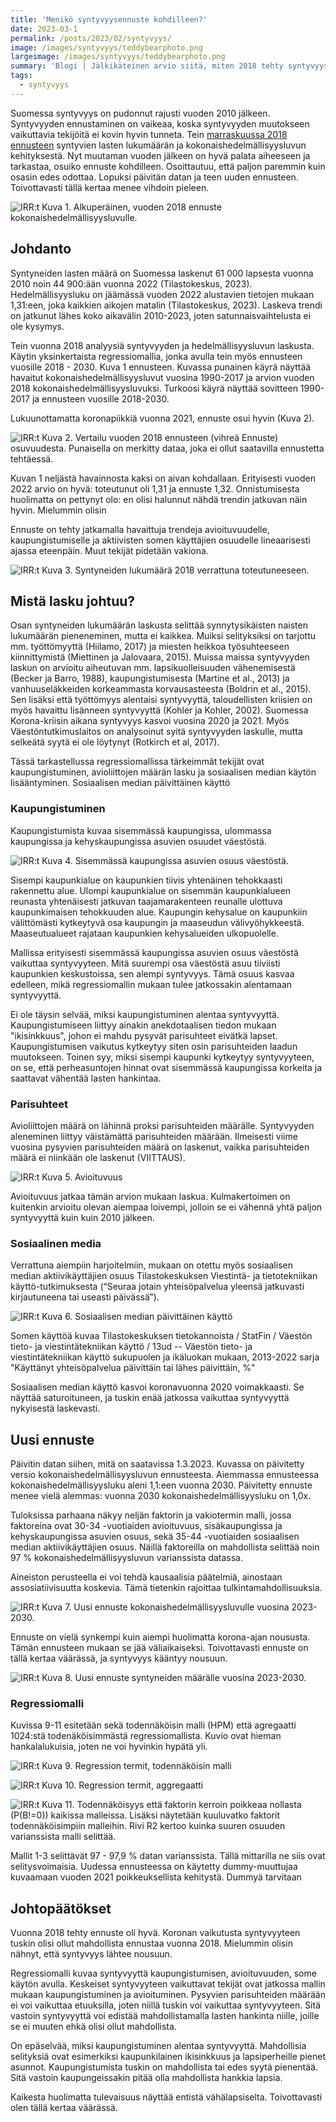 ```yaml
---
title: 'Menikö syntyvyysennuste kohdilleen?'
date: 2023-03-1
permalink: /posts/2023/02/syntyvyys/
image: /images/syntyvyys/teddybearphoto.png
largeimage: /images/syntyvyys/teddybearphoto.png
summary: 'Blogi | Jälkikäteinen arvio siitä, miten 2018 tehty syntyvyysennuste onnistui.'
tags:
  - syntyvyys
---
```


Suomessa syntyvyys on pudonnut rajusti vuoden 2010 jälkeen. Syntyvyyden ennustaminen on vaikeaa, koska syntyvyyden muutokseen vaikuttavia tekijöitä ei kovin hyvin tunneta. Tein [marraskuussa 2018 ennusteen](https://ajtanskanen.github.io/posts/2018/11/Sosiaalisen-median-aktiivik%C3%A4ytt%C3%B6-ja-syntyvyys/) syntyvien lasten lukumäärän ja kokonaishedelmällisyysluvun kehityksestä. Nyt muutaman vuoden jälkeen on hyvä palata aiheeseen ja tarkastaa, osuiko ennuste kohdilleen. 
Osoittautuu, että paljon paremmin kuin osasin edes odottaa. Lopuksi päivitän
datan ja teen uuden ennusteen. Toivottavasti tällä kertaa menee vihdoin pieleen.

![IRR:t](/images/syntyvyys/tfr.png)
Kuva 1. Alkuperäinen, vuoden 2018 ennuste kokonaishedelmällisyysluvulle.

Johdanto
---

Syntyneiden lasten määrä on Suomessa laskenut 61 000 lapsesta vuonna 2010 noin 44 900:ään vuonna 2022 (Tilastokeskus, 2023). Hedelmällisyysluku on jäämässä vuoden 2022 alustavien tietojen mukaan 1,31:een, joka kaikkien aikojen matalin (Tilastokeskus, 2023). Laskeva trendi on jatkunut lähes koko aikavälin 2010-2023, joten satunnaisvaihtelusta ei ole kysymys. 

Tein vuonna 2018 analyysiä syntyvyyden ja hedelmällisyysluvun laskusta. Käytin yksinkertaista regressiomallia, jonka avulla tein myös ennusteen vuosille 2018 - 2030. Kuva 1 ennusteen. Kuvassa punainen käyrä näyttää havaitut kokonaishedelmällisyysluvut vuosina 1990-2017 ja arvion vuoden 2018 kokonaishedelmällisyysluvuksi. Turkoosi käyrä näyttää sovitteen 1990-2017 ja ennusteen vuosille 2018-2030.

Lukuunottamatta koronapiikkiä vuonna 2021, ennuste osui hyvin (Kuva 2). 

![IRR:t](/images/syntyvyys/ennuste2018.png)
Kuva 2. Vertailu vuoden 2018 ennusteen (vihreä Ennuste) osuvuudesta. Punaisella on merkitty dataa, joka ei ollut saatavilla ennustetta tehtäessä.

Kuvan 1 neljästä havainnosta kaksi on aivan kohdallaan. Erityisesti vuoden 2022 arvio on hyvä: toteutunut oli 1,31 ja ennuste 1,32. Onnistumisesta huolimatta on pettynyt olo: en olisi halunnut nähdä trendin jatkuvan näin hyvin. Mielummin olisin 

Ennuste on tehty jatkamalla havaittuja trendeja avioituvuudelle, kaupungistumiselle ja aktiivisten somen käyttäjien osuudelle lineaarisesti ajassa eteenpäin. 
Muut tekijät pidetään vakiona. 

![IRR:t](/images/syntyvyys/syntyneita2018.png)
Kuva 3. Syntyneiden lukumäärä 2018 verrattuna toteutuneeseen.

Mistä lasku johtuu?
---

Osan syntyneiden lukumäärän laskusta selittää synnytysikäisten naisten lukumäärän pieneneminen, mutta ei kaikkea. Muiksi selityksiksi on tarjottu mm. työttömyyttä (Hiilamo, 2017) ja miesten heikkoa työsuhteeseen kiinnittymistä (Miettinen ja Jalovaara, 2015). Muissa maissa syntyvyyden laskun on arvioitu aiheutuvan mm. lapsikuolleisuuden vähenemisestä (Becker ja Barro, 1988), kaupungistumisesta (Martine et al., 2013) ja vanhuuseläkkeiden korkeammasta korvausasteesta (Boldrin et al., 2015). Sen lisäksi että työttömyys alentaisi syntyvyyttä, taloudellisten kriisien on myös havaittu lisänneen syntyvyyttä (Kohler ja Kohler, 2002). Suomessa Korona-kriisin aikana syntyvyys kasvoi vuosina 2020 ja 2021.
Myös Väestöntutkimuslaitos on analysoinut syitä syntyvyyden laskulle, mutta selkeätä syytä ei ole löytynyt (Rotkirch et al, 2017).

Tässä tarkastellussa regressiomallissa tärkeimmät tekijät ovat kaupungistuminen, avioliittojen määrän lasku ja sosiaalisen median käytön lisääntyminen. Sosiaalisen median päivittäinen käyttö

### Kaupungistuminen
Kaupungistumista kuvaa sisemmässä kaupungissa, ulommassa kaupungissa ja kehyskaupungissa asuvien osuudet väestöstä. 

![IRR:t](/images/syntyvyys/sisempikaupunki.png)
Kuva 4. Sisemmässä kaupungissa asuvien osuus väestöstä.

Sisempi kaupunkialue on kaupunkien tiivis yhtenäinen tehokkaasti rakennettu alue.
Ulompi kaupunkialue on sisemmän kaupunkialueen reunasta yhtenäisesti jatkuvan
taajamarakenteen reunalle ulottuva kaupunkimaisen tehokkuuden alue.
Kaupungin kehysalue on kaupunkiin välittömästi kytkeytyvä osa kaupungin ja maaseudun välivyöhykkeestä.
Maaseutualueet rajataan kaupunkien kehysalueiden ulkopuolelle.

Mallissa erityisesti sisemmässä kaupungissa asuvien osuus väestöstä vaikuttaa syntyvyyteen. Mitä suurempi osa
väestöstä asuu tiiviisti kaupunkien keskustoissa, sen alempi syntyvyys. Tämä osuus kasvaa edelleen, mikä regressiomallin mukaan
tulee jatkossakin alentamaan syntyvyyttä.

Ei ole täysin selvää, miksi kaupungistuminen alentaa syntyvyyttä. Kaupungistumiseen liittyy ainakin anekdotaalisen tiedon mukaan "ikisinkkuus", johon ei mahdu pysyvät parisuhteet eivätkä lapset.
Kaupungistumisen vaikutus kytkeytyy siten osin parisuhteiden laadun muutokseen. Toinen syy, miksi sisempi kaupunki kytkeytyy 
syntyvyyteen, on se, että perheasuntojen hinnat ovat sisemmässä kaupungissa korkeita ja saattavat vähentää lasten hankintaa.

### Parisuhteet
Avioliittojen määrä on lähinnä proksi parisuhteiden määrälle. Syntyvyyden aleneminen liittyy väistämättä parisuhteiden määrään.
Ilmeisesti viime vuosina pysyvien parisuhteiden määrä on laskenut, vaikka parisuhteiden määrä ei niinkään ole laskenut (VIITTAUS).

![IRR:t](/images/syntyvyys/avioituvuus.png)
Kuva 5. Avioituvuus

Avioituvuus jatkaa tämän arvion mukaan laskua. Kulmakertoimen on kuitenkin arvioitu olevan aiempaa loivempi, jolloin
se ei vähennä yhtä paljon syntyvyyttä kuin kuin 2010 jälkeen.

### Sosiaalinen media
Verrattuna aiempiin harjoitelmiin, mukaan on otettu myös sosiaalisen median aktiivikäyttäjien osuus Tilastokeskuksen Viestintä- ja tietotekniikan käyttö-tutkimuksesta (“Seuraa jotain yhteisöpalvelua yleensä jatkuvasti kirjautuneena tai useasti päivässä”).

![IRR:t](/images/syntyvyys/some.png)
Kuva 6. Sosiaalisen median päivittäinen käyttö

Somen käyttöä kuvaa Tilastokeskuksen tietokannoista / StatFin / Väestön tieto- ja viestintätekniikan käyttö / 13ud -- Väestön tieto- ja viestintätekniikan käyttö sukupuolen ja ikäluokan mukaan, 2013-2022 sarja "Käyttänyt yhteisöpalvelua päivittäin tai lähes päivittäin, %"

Sosiaalisen median käyttö kasvoi koronavuonna 2020 voimakkaasti. Se näyttää saturoituneen, ja tuskin enää jatkossa vaikuttaa
syntyvyyttä nykyisestä laskevasti.

Uusi ennuste
---
Päivitin datan siihen, mitä on saatavissa 1.3.2023. Kuvassa on päivitetty versio kokonaishedelmällisyysluvun ennusteesta.
Aiemmassa ennusteessa kokonaishedelmällisyysluku aleni 1,1:een vuonna 2030. Päivitetty ennuste menee vielä alemmas: vuonna 2030 kokonaishedelmällisyysluku on 1,0x.

Tuloksissa parhaana näkyy neljän faktorin ja vakiotermin malli, jossa faktoreina ovat 30-34 -vuotiaiden avioituvuus, sisäkaupungissa ja kehyskaupungissa asuvien osuus, sekä 35-44 -vuotiaiden sosiaalisen median aktiivikäyttäjien osuus. Näillä faktoreilla on mahdollista selittää noin 97 % kokonaishedelmällisyysluvun varianssista datassa.

Aineiston perusteella ei voi tehdä kausaalisia päätelmiä, ainostaan assosiatiivisuutta koskevia. Tämä tietenkin rajoittaa tulkintamahdollisuuksia.

![IRR:t](/images/syntyvyys/ennuste2023.png)
Kuva 7. Uusi ennuste kokonaishedelmällisyysluvulle vuosina 2023-2030.

Ennuste on vielä synkempi kuin aiempi huolimatta korona-ajan noususta. Tämän ennusteen mukaan se jää väliaikaiseksi. Toivottavasti ennuste on tällä kertaa väärässä, ja syntyvyys kääntyy nousuun.

![IRR:t](/images/syntyvyys/syntyneet2023.png)
Kuva 8. Uusi ennuste syntyneiden määrälle vuosina 2023-2030.

### Regressiomalli

Kuvissa 9-11 esitetään sekä todennäköisin malli (HPM) että agregaatti 1024:stä todenäköisimmästä regressiomallista.
Kuvio ovat hieman hankalalukuisia, joten ne voi hyvinkin hypätä yli.

![IRR:t](/images/syntyvyys/posterior2023.png)
Kuva 9. Regression termit, todennäköisin malli

![IRR:t](/images/syntyvyys/bmaposterior2023.png)
Kuva 10. Regression termit, aggregaatti

![IRR:t](/images/syntyvyys/coef2023.png)
Kuva 11. Todennäköisyys että faktorin kerroin poikkeaa nollasta (P(B!=0)) kaikissa malleissa. Lisäksi näytetään kuuluvatko faktorit todennäköisimpiin malleihin. Rivi R2 kertoo kuinka suuren osuuden varianssista malli selittää.

Mallit 1-3 selittävät 97 - 97,9 % datan varianssista. Tällä mittarilla ne siis ovat selitysvoimaisia. 
Uudessa ennusteessa on käytetty dummy-muuttujaa kuvaamaan vuoden 2021 poikkeuksellista kehitystä. Dummyä tarvitaan 

Johtopäätökset
---
Vuonna 2018 tehty ennuste oli hyvä. Koronan vaikutusta syntyvyyteen tuskin olisi ollut mahdollista ennustaa vuonna 2018. Mielummin olisin nähnyt, että syntyvyys lähtee nousuun.

Regressiomalli kuvaa syntyvyyttä kaupungistumisen, avioituvuuden, some käytön avulla. Keskeiset syntyvyyteen vaikuttavat tekijät
ovat jatkossa mallin mukaan kaupungistuminen ja avioituminen. Pysyvien parisuhteiden määrään ei voi vaikuttaa etuuksilla, joten 
niillä tuskin voi vaikuttaa syntyvyyteen. Sitä vastoin syntyvyyttä voi edistää mahdollistamalla lasten hankinta niille, joille se ei muuten ehkä olisi ollut mahdollista. 

On epäselvää, miksi kaupungistuminen alentaa syntyvyyttä. Mahdollisia selityksiä ovat esimerkiksi kaupunkilainen ikisinkkuus ja 
lapsiperheille pienet asunnot. Kaupungistumista tuskin on mahdollista tai edes syytä pienentää. Sitä vastoin kaupungeissakin pitää olla mahdollista hankkia lapsia.

Kaikesta huolimatta tulevaisuus näyttää entistä vähälapsiselta. Toivottavasti olen tällä kertaa väärässä.